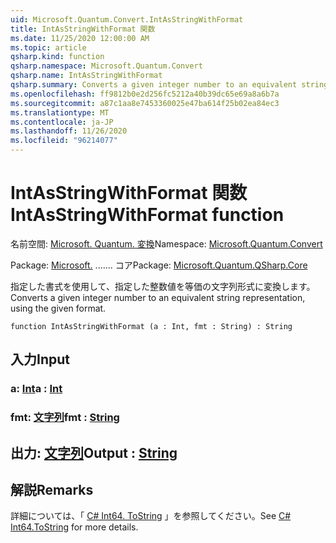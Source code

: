 ```yaml
---
uid: Microsoft.Quantum.Convert.IntAsStringWithFormat
title: IntAsStringWithFormat 関数
ms.date: 11/25/2020 12:00:00 AM
ms.topic: article
qsharp.kind: function
qsharp.namespace: Microsoft.Quantum.Convert
qsharp.name: IntAsStringWithFormat
qsharp.summary: Converts a given integer number to an equivalent string representation, using the given format.
ms.openlocfilehash: ff9812b0e2d256fc5212a40b39dc65e69a8a6b7a
ms.sourcegitcommit: a87c1aa8e7453360025e47ba614f25b02ea84ec3
ms.translationtype: MT
ms.contentlocale: ja-JP
ms.lasthandoff: 11/26/2020
ms.locfileid: "96214077"
---
```

# <a name="intasstringwithformat-function"></a><span data-ttu-id="00580-102">IntAsStringWithFormat 関数</span><span class="sxs-lookup"><span data-stu-id="00580-102">IntAsStringWithFormat function</span></span>

<span data-ttu-id="00580-103">名前空間: [Microsoft. Quantum. 変換](xref:Microsoft.Quantum.Convert)</span><span class="sxs-lookup"><span data-stu-id="00580-103">Namespace: [Microsoft.Quantum.Convert](xref:Microsoft.Quantum.Convert)</span></span>

<span data-ttu-id="00580-104">Package: [Microsoft.](https://nuget.org/packages/Microsoft.Quantum.QSharp.Core) ....... コア</span><span class="sxs-lookup"><span data-stu-id="00580-104">Package: [Microsoft.Quantum.QSharp.Core](https://nuget.org/packages/Microsoft.Quantum.QSharp.Core)</span></span>


<span data-ttu-id="00580-105">指定した書式を使用して、指定した整数値を等価の文字列形式に変換します。</span><span class="sxs-lookup"><span data-stu-id="00580-105">Converts a given integer number to an equivalent string representation, using the given format.</span></span>

```qsharp
function IntAsStringWithFormat (a : Int, fmt : String) : String
```


## <a name="input"></a><span data-ttu-id="00580-106">入力</span><span class="sxs-lookup"><span data-stu-id="00580-106">Input</span></span>

### <a name="a--int"></a><span data-ttu-id="00580-107">a: [Int](xref:microsoft.quantum.lang-ref.int)</span><span class="sxs-lookup"><span data-stu-id="00580-107">a : [Int](xref:microsoft.quantum.lang-ref.int)</span></span>




### <a name="fmt--string"></a><span data-ttu-id="00580-108">fmt: [文字列](xref:microsoft.quantum.lang-ref.string)</span><span class="sxs-lookup"><span data-stu-id="00580-108">fmt : [String](xref:microsoft.quantum.lang-ref.string)</span></span>





## <a name="output--string"></a><span data-ttu-id="00580-109">出力: [文字列](xref:microsoft.quantum.lang-ref.string)</span><span class="sxs-lookup"><span data-stu-id="00580-109">Output : [String](xref:microsoft.quantum.lang-ref.string)</span></span>



## <a name="remarks"></a><span data-ttu-id="00580-110">解説</span><span class="sxs-lookup"><span data-stu-id="00580-110">Remarks</span></span>

<span data-ttu-id="00580-111">詳細については、「 [C# Int64. ToString](https://docs.microsoft.com/dotnet/api/system.int64.tostring?view=netframework-4.7.1#System_Int64_ToString_System_String_) 」を参照してください。</span><span class="sxs-lookup"><span data-stu-id="00580-111">See [C# Int64.ToString](https://docs.microsoft.com/dotnet/api/system.int64.tostring?view=netframework-4.7.1#System_Int64_ToString_System_String_) for more details.</span></span>